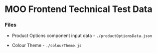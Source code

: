 # MOO Frontend Technical Test Data

### Files

* Product Options component input data - `./productOptionsData.json`

* Colour Theme - `./colourTheme.js`
